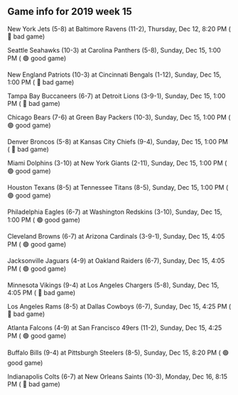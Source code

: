 ## Game info for 2019 week 15
New York Jets (5-8) at Baltimore Ravens (11-2), Thursday, Dec 12, 8:20 PM (	:red_circle: bad game)



Seattle Seahawks (10-3) at Carolina Panthers (5-8), Sunday, Dec 15, 1:00 PM (	:green_circle: good game)

New England Patriots (10-3) at Cincinnati Bengals (1-12), Sunday, Dec 15, 1:00 PM (	:red_circle: bad game)

Tampa Bay Buccaneers (6-7) at Detroit Lions (3-9-1), Sunday, Dec 15, 1:00 PM (	:red_circle: bad game)

Chicago Bears (7-6) at Green Bay Packers (10-3), Sunday, Dec 15, 1:00 PM (	:green_circle: good game)

Denver Broncos (5-8) at Kansas City Chiefs (9-4), Sunday, Dec 15, 1:00 PM (	:red_circle: bad game)

Miami Dolphins (3-10) at New York Giants (2-11), Sunday, Dec 15, 1:00 PM (	:green_circle: good game)

Houston Texans (8-5) at Tennessee Titans (8-5), Sunday, Dec 15, 1:00 PM (	:green_circle: good game)

Philadelphia Eagles (6-7) at Washington Redskins (3-10), Sunday, Dec 15, 1:00 PM (	:green_circle: good game)



Cleveland Browns (6-7) at Arizona Cardinals (3-9-1), Sunday, Dec 15, 4:05 PM (	:green_circle: good game)

Jacksonville Jaguars (4-9) at Oakland Raiders (6-7), Sunday, Dec 15, 4:05 PM (	:green_circle: good game)

Minnesota Vikings (9-4) at Los Angeles Chargers (5-8), Sunday, Dec 15, 4:05 PM (	:red_circle: bad game)

Los Angeles Rams (8-5) at Dallas Cowboys (6-7), Sunday, Dec 15, 4:25 PM (	:red_circle: bad game)

Atlanta Falcons (4-9) at San Francisco 49ers (11-2), Sunday, Dec 15, 4:25 PM (	:green_circle: good game)



Buffalo Bills (9-4) at Pittsburgh Steelers (8-5), Sunday, Dec 15, 8:20 PM (	:green_circle: good game)



Indianapolis Colts (6-7) at New Orleans Saints (10-3), Monday, Dec 16, 8:15 PM (	:red_circle: bad game)

